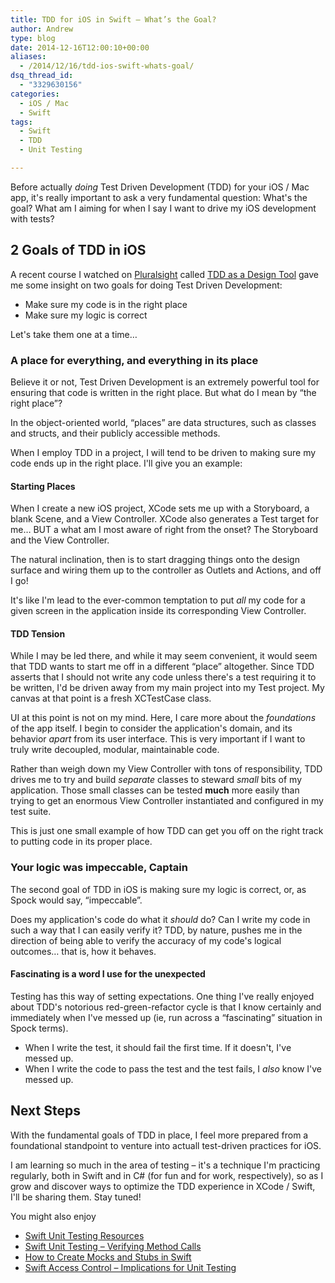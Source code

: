 ```yaml
---
title: TDD for iOS in Swift – What’s the Goal?
author: Andrew
type: blog
date: 2014-12-16T12:00:10+00:00
aliases:
  - /2014/12/16/tdd-ios-swift-whats-goal/
dsq_thread_id:
  - "3329630156"
categories:
  - iOS / Mac
  - Swift
tags:
  - Swift
  - TDD
  - Unit Testing

---
```

Before actually _doing_ Test Driven Development (TDD) for your iOS / Mac app, it's really important to ask a very fundamental question: What's the goal? What am I aiming for when I say I want to drive my iOS development with tests?

## 2 Goals of TDD in iOS

A recent course I watched on [Pluralsight][1] called [TDD as a Design Tool][2] gave me some insight on two goals for doing Test Driven Development:

  * Make sure my code is in the right place
  * Make sure my logic is correct

Let's take them one at a time&#8230;

### A place for everything, and everything in its place

Believe it or not, Test Driven Development is an extremely powerful tool for ensuring that code is written in the right place. But what do I mean by &#8220;the right place&#8221;?

In the object-oriented world, &#8220;places&#8221; are data structures, such as classes and structs, and their publicly accessible methods.

When I employ TDD in a project, I will tend to be driven to making sure my code ends up in the right place. I'll give you an example:

#### Starting Places

When I create a new iOS project, XCode sets me up with a Storyboard, a blank Scene, and a View Controller. XCode also generates a Test target for me&#8230; BUT a what am I most aware of right from the onset? The Storyboard and the View Controller.

The natural inclination, then is to start dragging things onto the design surface and wiring them up to the controller as Outlets and Actions, and off I go!

It's like I'm lead to the ever-common temptation to put _all_ my code for a given screen in the application inside its corresponding View Controller.

#### TDD Tension

While I may be led there, and while it may seem convenient, it would seem that TDD wants to start me off in a different &#8220;place&#8221; altogether. Since TDD asserts that I should not write any code unless there's a test requiring it to be written, I'd be driven away from my main project into my Test project. My canvas at that point is a fresh XCTestCase class.

UI at this point is not on my mind. Here, I care more about the _foundations_ of the app itself. I begin to consider the application's domain, and its behavior _apart_ from its user interface. This is very important if I want to truly write decoupled, modular, maintainable code.

Rather than weigh down my View Controller with tons of responsibility, TDD drives me to try and build _separate_ classes to steward _small_ bits of my application. Those small classes can be tested **much** more easily than trying to get an enormous View Controller instantiated and configured in my test suite.

This is just one small example of how TDD can get you off on the right track to putting code in its proper place.

### Your logic was impeccable, Captain

The second goal of TDD in iOS is making sure my logic is correct, or, as Spock would say, &#8220;impeccable&#8221;.

Does my application's code do what it _should_ do? Can I write my code in such a way that I can easily verify it? TDD, by nature, pushes me in the direction of being able to verify the accuracy of my code's logical outcomes&#8230; that is, how it behaves.

#### Fascinating is a word I use for the unexpected

Testing has this way of setting expectations. One thing I've really enjoyed about TDD's notorious red-green-refactor cycle is that I know certainly and immediately when I've messed up (ie, run across a &#8220;fascinating&#8221; situation in Spock terms).

  * When I write the test, it should fail the first time. If it doesn't, I've messed up.
  * When I write the code to pass the test and the test fails, I _also_ know I've messed up.

## Next Steps

With the fundamental goals of TDD in place, I feel more prepared from a foundational standpoint to venture into actuall test-driven practices for iOS.

I am learning so much in the area of testing – it's a technique I'm practicing regularly, both in Swift and in C# (for fun and for work, respectively), so as I grow and discover ways to optimize the TDD experience in XCode / Swift, I'll be sharing them. Stay tuned!

<div class="related-posts">
  You might also enjoy</p> 
  
  <ul>
    <li>
      <a href="http://www.andrewcbancroft.com/2014/12/19/swift-unit-testing-resources/" title="Swift Unit Testing Resources">Swift Unit Testing Resources</a>
    </li>
    <li>
      <a href="http://www.andrewcbancroft.com/2014/12/22/swift-unit-testing-verifying-method-calls/" title="Swift Unit Testing – Verifying Method Calls">Swift Unit Testing – Verifying Method Calls</a>
    </li>
    <li>
      <a href="http://www.andrewcbancroft.com/2014/07/15/how-to-create-mocks-and-stubs-in-swift/" title="How to Create Mocks and Stubs in Swift">How to Create Mocks and Stubs in Swift</a>
    </li>
    <li>
      <a href="http://www.andrewcbancroft.com/2014/07/22/swift-access-control-implications-for-unit-testing/" title="Swift Access Control – Implications for Unit Testing">Swift Access Control – Implications for Unit Testing</a>
    </li>
  </ul>
</div>

 [1]: http://www.pluralsight.com "Pluralsight"
 [2]: http://www.pluralsight.com/courses/tdd-as-design-tool "Pluralsight - TDD as a Design Tool"
